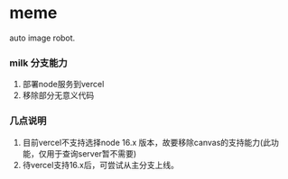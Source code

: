# meme
auto image robot.

### milk 分支能力
1. 部署node服务到vercel
2. 移除部分无意义代码

### 几点说明
1. 目前vercel不支持选择node 16.x 版本，故要移除canvas的支持能力(此功能，仅用于查询server暂不需要)
2. 待vercel支持16.x后，可尝试从主分支上线。
